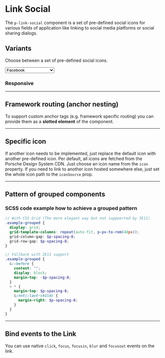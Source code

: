 # Link Social

The `p-link-social` component is a set of pre-defined social icons for various fields of application like linking to social media platforms or social sharing dialogs.

<TableOfContents></TableOfContents>

## Variants

Choose between a set of pre-defined social icons.

<Playground :markup="variants" :config="config">
  <select v-model="platform">
    <option disabled>Select a social platform</option>
    <option value="Facebook">Facebook</option>
    <option value="Google">Google</option>
    <option value="Instagram">Instagram</option>
    <option value="KakaoTalk">KakaoTalk</option>
    <option value="LinkedIn">LinkedIn</option>
    <option value="Naver">Naver</option>
    <option value="Pinterest">Pinterest</option>
    <option value="Reddit">Reddit</option>
    <option value="TikTok">TikTok</option>
    <option value="Twitter">Twitter</option>
    <option value="WeChat">WeChat</option>
    <option value="WhatsApp">WhatsApp</option>
    <option value="XING">XING</option>
    <option value="YouTube">YouTube</option>
  </select>
</Playground>

### Responsive

<Playground :markup="responsive" :config="config"></Playground>

---

## Framework routing (anchor nesting)

To support custom anchor tags (e.g. framework specific routing) you can provide them as a **slotted element** of the component. 

<Playground :markup="routing" :config="config"></Playground>

---

## Specific icon
If another icon needs to be implemented, just replace the default icon with another pre-defined icon. Per default, all icons are fetched from the Porsche Design System CDN. Just choose an icon name from the `icon` property. If you need to link to another icon hosted somewhere else, just set the whole icon path to the `iconSource` prop.

<Playground :markup="iconMarkup" :config="config"></Playground>

--- 

## Pattern of grouped components 

<Playground :markup="grouped" :config="config"></Playground>

### SCSS code example how to achieve a grouped pattern

```scss  
// With CSS Grid (The more elegant way but not suppoerted by IE11)
.example-grouped {
  display: grid;
  grid-template-columns: repeat(auto-fit, p-px-to-rem(48px));
  grid-column-gap: $p-spacing-8;
  grid-row-gap: $p-spacing-8;
}

// Fallback with IE11 support
.example-grouped {
  &::before {
    content: "";
    display: block;
    margin-top: -$p-spacing-8;
  }
  > * {
    margin-top: $p-spacing-8;
    &:not(:last-child) {
      margin-right: $p-spacing-8;
    }
  }
}
``` 

---

## Bind events to the Link
You can use native `click`, `focus`, `focusin`, `blur` and `focusout` events on the link.

<Playground :markup="events" :config="config"></Playground>

<script lang="ts">
  import Vue from 'vue';
  import Component from 'vue-class-component';
  
  @Component
  export default class Code extends Vue {
    config = { themeable: true, spacing: 'inline' };
    platform = 'Facebook';

    get icon() {
      return `logo-${this.platform.toLowerCase()}`;
    }
    
    get variants() {
      return `<p-link-social href="https://example.com" icon="${this.icon}" target="_blank" rel="nofollow noopener">${this.platform}</p-link-social>
<p-link-social href="https://example.com" hide-label="true" icon="${this.icon}" target="_blank" rel="nofollow noopener">${this.platform}</p-link-social>`;
    }
    
    responsive =
`<p-link-social href="https://www.facebook.com/" icon="logo-facebook" hide-label="{ base: true, l: false }" target="_blank" rel="nofollow noopener">Facebook</p-link-social>`;
    
    routing =
`<p-link-social icon="logo-facebook">
  <a href="https://www.facebook.com/" target="_blank" rel="nofollow noopener">Facebook</a>
</p-link-social>`;

    iconMarkup =
`<p-link-social href="https://example.com" icon="logo-tumblr" target="_blank" rel="nofollow noopener">Tumblr</p-link-social>
<p-link-social href="https://example.com" icon-source="${require('./assets/icon-custom-kaixin.svg')}" hide-label="true" target="_blank" rel="nofollow noopener">Kaixin</p-link-social>`;

    grouped =
`<div class="example-grouped">
<p-link-social href="https://www.facebook.com/" icon="logo-facebook" hide-label="true" target="_blank" rel="nofollow noopener">Facebook</p-link-social>
<p-link-social href="https://www.google.com/" icon="logo-google" hide-label="true" target="_blank" rel="nofollow noopener">Google</p-link-social>
<p-link-social href="https://www.instagram.com/" icon="logo-instagram" hide-label="true" target="_blank" rel="nofollow noopener">Instagram</p-link-social>
<p-link-social href="https://www.kakaocorp.com/" icon="logo-kakaotalk" hide-label="true" target="_blank" rel="nofollow noopener">KakaoTalk</p-link-social>
<p-link-social href="https://www.linkedin.com/" icon="logo-linkedin" hide-label="true" target="_blank" rel="nofollow noopener">LinkedIn</p-link-social>
<p-link-social href="https://www.naver.com/" icon="logo-naver" hide-label="true" target="_blank" rel="nofollow noopener">Naver</p-link-social>
<p-link-social href="https://www.pinterest.com/" icon="logo-pinterest" hide-label="true" target="_blank" rel="nofollow noopener">Pinterest</p-link-social>
<p-link-social href="https://www.reddit.com/" icon="logo-reddit" hide-label="true" target="_blank" rel="nofollow noopener">Reddit</p-link-social>
<p-link-social href="https://www.tiktok.com/" icon="logo-tiktok" hide-label="true" target="_blank" rel="nofollow noopener">TikTok</p-link-social>
<p-link-social href="https://www.twitter.com/" icon="logo-twitter" hide-label="true" target="_blank" rel="nofollow noopener">Twitter</p-link-social>
<p-link-social href="https://www.wechat.com/" icon="logo-wechat" hide-label="true" target="_blank" rel="nofollow noopener">Wechat</p-link-social>
<p-link-social href="https://wa.me/491525557912" icon="logo-whatsapp" hide-label="true" target="_blank" rel="nofollow noopener">Whatsapp</p-link-social>
<p-link-social href="https://www.xing.com" icon="logo-xing" hide-label="true" target="_blank" rel="nofollow noopener">XING</p-link-social>
<p-link-social href="https://www.youtube.com" icon="logo-youtube" hide-label="true" target="_blank" rel="nofollow noopener">Youtube</p-link-social>
</div>`;

    events =
`<p-link-social
  href="https://www.facebook.com/"
  icon="logo-facebook"
  onclick="alert('click'); return false;"
  onfocus="console.log('focus')"
  onfocusin="console.log('focusin')"
  onblur="console.log('blur')"
  onfocusout="console.log('focusout')"
  target="_blank" 
  rel="nofollow noopener"
>Facebook</p-link-social>`;
  }
</script>

<style scoped lang="scss">
  @import "~@porsche-design-system/utilities/scss";
  
  ::v-deep .example-link {
    display: inline-block;
    outline: none;
    text-decoration: none;
  }
  
  ::v-deep .example-grouped {
    &::before {
      content: "";
      display: block;
      margin-top: -$p-spacing-8;
    }
    > * {
      margin-top: $p-spacing-8;
      &:not(:last-child) {
        margin-right: $p-spacing-8;
      }
    }
  }
</style>
